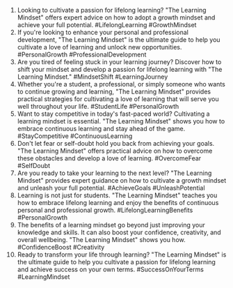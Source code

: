 1. Looking to cultivate a passion for lifelong learning? "The Learning Mindset" offers expert advice on how to adopt a growth mindset and achieve your full potential. #LifelongLearning #GrowthMindset
2. If you're looking to enhance your personal and professional development, "The Learning Mindset" is the ultimate guide to help you cultivate a love of learning and unlock new opportunities. #PersonalGrowth #ProfessionalDevelopment
3. Are you tired of feeling stuck in your learning journey? Discover how to shift your mindset and develop a passion for lifelong learning with "The Learning Mindset." #MindsetShift #LearningJourney
4. Whether you're a student, a professional, or simply someone who wants to continue growing and learning, "The Learning Mindset" provides practical strategies for cultivating a love of learning that will serve you well throughout your life. #StudentLife #PersonalGrowth
5. Want to stay competitive in today's fast-paced world? Cultivating a learning mindset is essential. "The Learning Mindset" shows you how to embrace continuous learning and stay ahead of the game. #StayCompetitive #ContinuousLearning
6. Don't let fear or self-doubt hold you back from achieving your goals. "The Learning Mindset" offers practical advice on how to overcome these obstacles and develop a love of learning. #OvercomeFear #SelfDoubt
7. Are you ready to take your learning to the next level? "The Learning Mindset" provides expert guidance on how to cultivate a growth mindset and unleash your full potential. #AchieveGoals #UnleashPotential
8. Learning is not just for students. "The Learning Mindset" teaches you how to embrace lifelong learning and enjoy the benefits of continuous personal and professional growth. #LifelongLearningBenefits #PersonalGrowth
9. The benefits of a learning mindset go beyond just improving your knowledge and skills. It can also boost your confidence, creativity, and overall wellbeing. "The Learning Mindset" shows you how. #ConfidenceBoost #Creativity
10. Ready to transform your life through learning? "The Learning Mindset" is the ultimate guide to help you cultivate a passion for lifelong learning and achieve success on your own terms. #SuccessOnYourTerms #LearningMindset
